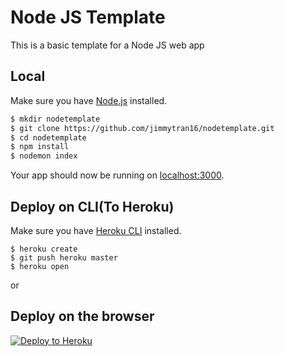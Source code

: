# Node JS Template
This is a basic template for a Node JS web app

## Local
Make sure you have [Node.js](http://nodejs.org/) installed.

```sh
$ mkdir nodetemplate
$ git clone https://github.com/jimmytran16/nodetemplate.git
$ cd nodetemplate
$ npm install
$ nodemon index
```
Your app should now be running on [localhost:3000](http://localhost:3000/).

## Deploy on CLI(To Heroku)
 Make sure you have [Heroku CLI](https://cli.heroku.com/) installed.

```
$ heroku create
$ git push heroku master
$ heroku open
```
or

## Deploy on the browser
[![Deploy to Heroku](https://www.herokucdn.com/deploy/button.png)](https://heroku.com/deploy)
